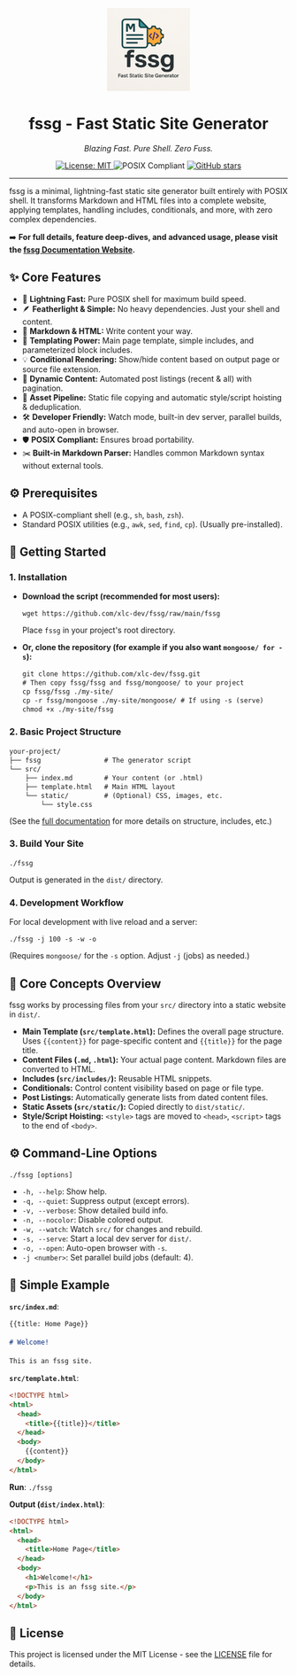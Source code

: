 <p align="center">
  <a href="https://github.com/xlc-dev/fssg">
    <img src="./src/static/img/logo.png" alt="fssg Logo" width="150">
  </a>
</p>

<h1 align="center">fssg - Fast Static Site Generator</h1>

<p align="center">
  <em>Blazing Fast. Pure Shell. Zero Fuss.</em>
</p>

<p align="center">
  <a href="https://opensource.org/licenses/MIT">
    <img src="https://img.shields.io/badge/License-MIT-yellow.svg?style=flat-square" alt="License: MIT">
  </a>
  <img src="https://img.shields.io/badge/POSIX-Compliant-brightgreen.svg?style=flat-square" alt="POSIX Compliant">
  <a href="https://github.com/xlc-dev/fssg/stargazers">
    <img src="https://img.shields.io/github/stars/xlc-dev/fssg.svg?style=flat-square&logo=github" alt="GitHub stars">
  </a>
</p>

---

fssg is a minimal, lightning-fast static site generator built entirely with POSIX shell. It transforms Markdown and HTML files into a complete website, applying templates, handling includes, conditionals, and more, with zero complex dependencies.

➡️ **For full details, feature deep-dives, and advanced usage, please visit the [fssg Documentation Website](https://xlc-dev.github.io/fssg/).**

## ✨ Core Features

- 🚀 **Lightning Fast:** Pure POSIX shell for maximum build speed.
- 🪶 **Featherlight & Simple:** No heavy dependencies. Just your shell and content.
- 📄 **Markdown & HTML:** Write content your way.
- 🧩 **Templating Power:** Main page template, simple includes, and parameterized block includes.
- 💡 **Conditional Rendering:** Show/hide content based on output page or source file extension.
- 🔄 **Dynamic Content:** Automated post listings (recent & all) with pagination.
- 💅 **Asset Pipeline:** Static file copying and automatic style/script hoisting & deduplication.
- 🛠️ **Developer Friendly:** Watch mode, built-in dev server, parallel builds, and auto-open in browser.
- 🛡️ **POSIX Compliant:** Ensures broad portability.
- ✂️ **Built-in Markdown Parser:** Handles common Markdown syntax without external tools.

## ⚙️ Prerequisites

- A POSIX-compliant shell (e.g., `sh`, `bash`, `zsh`).
- Standard POSIX utilities (e.g., `awk`, `sed`, `find`, `cp`). (Usually pre-installed).

## 🚀 Getting Started

### 1. Installation

- **Download the script (recommended for most users):**

  ```shell
  wget https://github.com/xlc-dev/fssg/raw/main/fssg
  ```

  Place `fssg` in your project's root directory.

- **Or, clone the repository (for example if you also want `mongoose/ for -s`):**
  ```shell
  git clone https://github.com/xlc-dev/fssg.git
  # Then copy fssg/fssg and fssg/mongoose/ to your project
  cp fssg/fssg ./my-site/
  cp -r fssg/mongoose ./my-site/mongoose/ # If using -s (serve)
  chmod +x ./my-site/fssg
  ```

### 2. Basic Project Structure

```
your-project/
├── fssg                # The generator script
└── src/
    ├── index.md        # Your content (or .html)
    ├── template.html   # Main HTML layout
    └── static/         # (Optional) CSS, images, etc.
        └── style.css
```

(See the [full documentation](https://github.com/xlc-dev/fssg/blob/main/README.md#directory-structure) for more details on structure, includes, etc.)

### 3. Build Your Site

```shell
./fssg
```

Output is generated in the `dist/` directory.

### 4. Development Workflow

For local development with live reload and a server:

```shell
./fssg -j 100 -s -w -o
```

(Requires `mongoose/` for the `-s` option. Adjust `-j` (jobs) as needed.)

## 📖 Core Concepts Overview

fssg works by processing files from your `src/` directory into a static website in `dist/`.

- **Main Template (`src/template.html`):** Defines the overall page structure. Uses `{{content}}` for page-specific content and `{{title}}` for the page title.
- **Content Files (`.md`, `.html`):** Your actual page content. Markdown files are converted to HTML.
- **Includes (`src/includes/`):** Reusable HTML snippets.
- **Conditionals:** Control content visibility based on page or file type.
- **Post Listings:** Automatically generate lists from dated content files.
- **Static Assets (`src/static/`):** Copied directly to `dist/static/`.
- **Style/Script Hoisting:** `<style>` tags are moved to `<head>`, `<script>` tags to the end of `<body>`.

## ⚙️ Command-Line Options

```
./fssg [options]
```

- `-h, --help`: Show help.
- `-q, --quiet`: Suppress output (except errors).
- `-v, --verbose`: Show detailed build info.
- `-n, --nocolor`: Disable colored output.
- `-w, --watch`: Watch `src/` for changes and rebuild.
- `-s, --serve`: Start a local dev server for `dist/`.
- `-o, --open`: Auto-open browser with `-s`.
- `-j <number>`: Set parallel build jobs (default: 4).

## 📝 Simple Example

**`src/index.md`**:

```markdown
{{title: Home Page}}

# Welcome!

This is an fssg site.
```

**`src/template.html`**:

```html
<!DOCTYPE html>
<html>
  <head>
    <title>{{title}}</title>
  </head>
  <body>
    {{content}}
  </body>
</html>
```

**Run**: `./fssg`

**Output (`dist/index.html`)**:

```html
<!DOCTYPE html>
<html>
  <head>
    <title>Home Page</title>
  </head>
  <body>
    <h1>Welcome!</h1>
    <p>This is an fssg site.</p>
  </body>
</html>
```

## 📜 License

This project is licensed under the MIT License - see the [LICENSE](LICENSE) file for details.